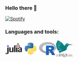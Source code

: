 ### Hello there 🔭

[![Spotify](https://novatorem-2.vercel.app/api/spotify)](https://open.spotify.com/user/blackflan)

### Languages and tools:
<img align="left" alt="Julia" width="54px" src="https://raw.githubusercontent.com/github/explore/49e13f12be05e7e3f3616bb7a5030d70b259f320/topics/julia/julia.png" />
<img align="left" alt="Python" width="54px" src="https://raw.githubusercontent.com/github/explore/49e13f12be05e7e3f3616bb7a5030d70b259f320/topics/python/python.png" />
<img align="left" alt="R" width="54px" src="https://raw.githubusercontent.com/github/explore/49e13f12be05e7e3f3616bb7a5030d70b259f320/topics/r/r.png" />
<img align="left" alt="LaTeX" width="54px" src="https://raw.githubusercontent.com/github/explore/80688e429a7d4ef2fca1e82350fe8e3517d3494d/topics/latex/latex.png" />

<!--
**LF-Flores/LF-Flores** is a ✨ _special_ ✨ repository because its `README.md` (this file) appears on your GitHub profile.

Here are some ideas to get you started:

- 🔭 I’m currently working on ...
- 🌱 I’m currently learning ...
- 👯 I’m looking to collaborate on ...
- 🤔 I’m looking for help with ...
- 💬 Ask me about ...
- 📫 How to reach me: ...
- 😄 Pronouns: ...
- ⚡ Fun fact: ...
-->
